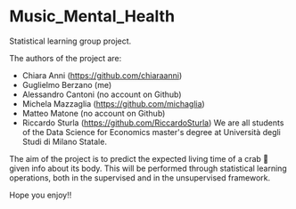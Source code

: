 # Music_Mental_Health
Statistical learning group project.

The authors of the project are:
- Chiara Anni (https://github.com/chiaraanni)
- Guglielmo Berzano (me)
- Alessandro Cantoni (no account on Github)
- Michela Mazzaglia (https://github.com/michaglia)
- Matteo Matone (no account on Github)
- Riccardo Sturla (https://github.com/RiccardoSturla)
We are all students of the Data Science for Economics master's degree at Università degli Studi di Milano Statale.

The aim of the project is to predict the expected living time of a crab 🦀 given info about its body.
This will be performed through statistical learning operations, both in the supervised and in the unsupervised framework.

Hope you enjoy!!
